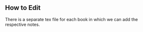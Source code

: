 ## How to Edit

There is a separate tex file for each book in which we can add the respective notes.
